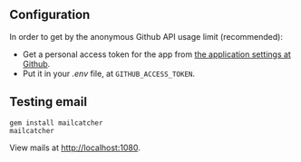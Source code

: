 ## Configuration

In order to get by the anonymous Github API usage limit (recommended):

* Get a personal access token for the app from [the application settings at Github](https://github.com/settings/applications). 
* Put it in your _.env_ file, at `GITHUB_ACCESS_TOKEN`.

## Testing email

    gem install mailcatcher
    mailcatcher

View mails at [http://localhost:1080](http://localhost:1080).
